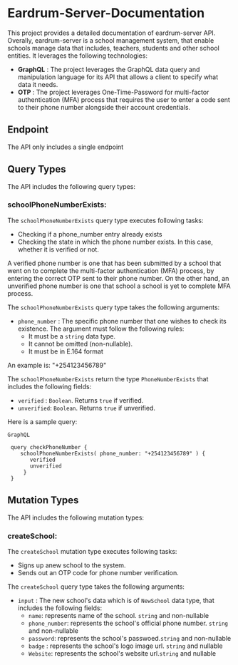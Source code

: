 # Eardrum-Server-Documentation
This project provides a detailed documentation of eardrum-server API. Overally, eardrum-server is a school management system, that enable schools manage data that includes, teachers, students and other school entities. It leverages the following technologies:
* **GraphQL** : The project leverages the GraphQL data query and manipulation language for its API that allows a client to specify what data it needs.
* **OTP**    : The project leverages One-Time-Password for multi-factor authentication (MFA) process that requires the user to enter a code sent to their phone number alongside their account credentials.

## Endpoint
The API only includes a single endpoint

## Query Types
The API includes the following query types: 

### schoolPhoneNumberExists:
The `schoolPhoneNumberExists` query type executes following tasks:
* Checking if a phone_number entry already exists
* Checking the state in which the phone number exists. In this case, whether it is verified or not.

A verified phone number is one that has been submitted by a school that went on to complete the multi-factor authentication (MFA) process, by entering the correct OTP 
sent to their phone number. On the other hand, an unverified phone number is one that school a school is yet to complete MFA process.

The `schoolPhoneNumberExists` query type takes the following arguments:
* `phone_number` : The specific phone number that one wishes to check its existence. The argument must follow the following rules:
  * It must be a `string` data type.
  * It cannot be omitted (non-nullable).
  * It must be in E.164 format

An example is: "+254123456789"

The `schoolPhoneNumberExists` return the type `PhoneNumberExists` that includes the following fields:  
* `verified` : `Boolean`. Returns `true` if verified.
* `unverified`: `Boolean`. Returns `true` if unverified.

Here is a sample query:

 ```
 GraphQL

  query checkPhoneNumber {   
     schoolPhoneNumberExists( phone_number: "+254123456789" ) {    
        verified   
        unverified   
      }    
  }
```
## Mutation Types
The API includes the following mutation types: 

### createSchool:
The `createSchool` mutation type executes following tasks:
* Signs up anew school to the system.
* Sends out an OTP code for phone number verification.

The `createSchool` query type takes the following arguments:
* `input` : The new school's data which is of `NewSchool` data type, that includes the following fields:
  * `name`: represents name of the school. `string` and non-nullable
  * `phone_number`: represents the school's official phone number. `string` and non-nullable
  * `password`: represents the school's passwoed.`string` and non-nullable
  * `badge` : represents the school's logo image url. `string` and nullable
  * `Website`: represents the school's website url.`string` and nullable
